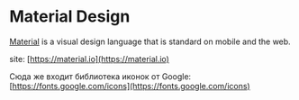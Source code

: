 # Material Design

[Material](https://material.io/guidelines) is a visual design language that is standard on mobile and the web.

site: [https://material.io](https://material.io)

Сюда же входит библиотека иконок от Google: [https://fonts.google.com/icons](https://fonts.google.com/icons)
